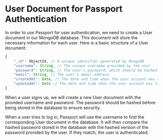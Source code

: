 # User Document for Passport Authentication

In order to use Passport for user authentication, we need to create a User document in our MongoDB database. This document will store the necessary information for each user. Here is a basic structure of a User document:

```javascript
{
    "_id": ObjectId, // A unique identifier generated by MongoDB
    "username": String, // The unique username provided by the user
    "password": String, // The user's password, which should be hashed for security
    "email": String, // The user's email address
    "createdAt": Date, // The date and time when the user account was created
    "updatedAt": Date // The date and time when the user account was last updated
}
```

When a user signs up, we will create a new User document with the provided username and password. The password should be hashed before being stored in the database to ensure security.

When a user tries to log in, Passport will use the username to find the corresponding User document in the database. It will then compare the hashed password stored in the database with the hashed version of the password provided by the user. If they match, the user is authenticated.